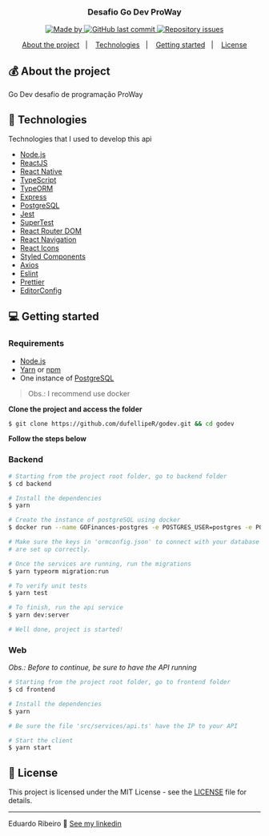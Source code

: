 
<h3 align="center">
  Desafio Go Dev ProWay
</h3>

<p align="center">

  <a href="https://www.linkedin.com/in/eduardo-ribeiro-/">
    <img alt="Made by" src="https://img.shields.io/badge/made%20by-dufellipeR-%235636D3">
  </a>
  
  <!-- <img alt="Repository size" src="https://img.shields.io/github/repo-size/dufellipeR/GOFinances?color=%235636D3"> -->
  
  <a href="https://github.com/dufellipeR/godev/commits/master">
    <img alt="GitHub last commit" src="https://img.shields.io/github/last-commit/dufellipeR/GOFinances?color=%235636D3">
  </a>
  
  <a href="https://github.com/dufellipeR/godev/issues">
    <img alt="Repository issues" src="https://img.shields.io/github/issues/dufellipeR/GOFinances?color=%235636D3">
  </a>
  
  <!-- <img alt="GitHub" src="https://img.shields.io/github/license/dufellipeR/GOFinances?color=%235636D3"> -->
</p>

<p align="center">
  <a href="#-about-the-project">About the project</a>&nbsp;&nbsp;&nbsp;|&nbsp;&nbsp;&nbsp;
  <a href="#-technologies">Technologies</a>&nbsp;&nbsp;&nbsp;|&nbsp;&nbsp;&nbsp;
  <a href="#-getting-started">Getting started</a>&nbsp;&nbsp;&nbsp;|&nbsp;&nbsp;&nbsp;
  <a href="#-license">License</a>
</p>

<!-- <p id="insomniaButton" align="center">
  <a href="" target="_blank">
    <img src="https://insomnia.rest/images/run.svg" alt="Run in Insomnia">
  </a>
</p> -->

## 💰 About the project

Go Dev desafio de programação ProWay

## 🚀 Technologies

Technologies that I used to develop this api

- [Node.js](https://nodejs.org/)
- [ReactJS](https://reactjs.org/)
- [React Native](https://reactnative.dev/)
- [TypeScript](https://www.typescriptlang.org/)
- [TypeORM](https://typeorm.io/#/)
- [Express](https://expressjs.com/pt-br/)
- [PostgreSQL](https://www.postgresql.org/)
- [Jest](https://jestjs.io/)
- [SuperTest](https://github.com/visionmedia/supertest)
- [React Router DOM](https://reacttraining.com/react-router/)
- [React Navigation](https://reactnavigation.org/)
- [React Icons](https://react-icons.netlify.com/#/)
- [Styled Components](https://styled-components.com/)
- [Axios](https://github.com/axios/axios)
- [Eslint](https://eslint.org/)
- [Prettier](https://prettier.io/)
- [EditorConfig](https://editorconfig.org/)

## 💻 Getting started

<!-- Importe o arquivo `Insomnia.json` no Insomnia ou clique no botão [Run in Insomnia](#insomniaButton) -->

### Requirements

- [Node.js](https://nodejs.org/en/)
- [Yarn](https://classic.yarnpkg.com/) or [npm](https://www.npmjs.com/)
- One instance of [PostgreSQL](https://www.postgresql.org/)

> Obs.: I recommend use docker

**Clone the project and access the folder**

```bash
$ git clone https://github.com/dufellipeR/godev.git && cd godev
```

**Follow the steps below**

### Backend

```bash
# Starting from the project root folder, go to backend folder
$ cd backend

# Install the dependencies
$ yarn

# Create the instance of postgreSQL using docker
$ docker run --name GOFinances-postgres -e POSTGRES_USER=postgres -e POSTGRES_PASSWORD=docker -e POSTGRES_DB=postgresql -p 5432:5432 -d postgres

# Make sure the keys in 'ormconfig.json' to connect with your database
# are set up correctly.

# Once the services are running, run the migrations
$ yarn typeorm migration:run

# To verify unit tests
$ yarn test

# To finish, run the api service
$ yarn dev:server

# Well done, project is started!
```

### Web

_Obs.: Before to continue, be sure to have the API running_

```bash
# Starting from the project root folder, go to frontend folder
$ cd frontend

# Install the dependencies
$ yarn

# Be sure the file 'src/services/api.ts' have the IP to your API

# Start the client
$ yarn start
```


## 📝 License

This project is licensed under the MIT License - see the [LICENSE](LICENSE) file for details.

---

Eduardo Ribeiro 👋 [See my linkedin](https://www.linkedin.com/in/eduardo-ribeiro-/)
